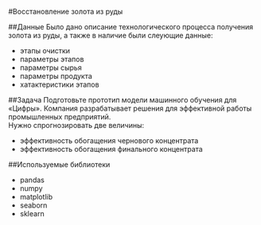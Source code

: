 #Восстановление золота из руды

##Данные
Было дано описание технологического процесса получения золота из руды, а также в наличие были слеующие данные:
- этапы очистки
- параметры этапов
- параметры сырья
- параметры продукта
- хатактеристики этапов

##Задача
Подготовьте прототип модели машинного обучения для «Цифры». Компания разрабатывает решения для эффективной работы промышленных предприятий.\
Нужно спрогнозировать две величины:
- эффективность обогащения чернового концентрата 
- эффективность обогащения финального концентрата

##Используемые библиотеки
- pandas
- numpy
- matplotlib
- seaborn
- sklearn

